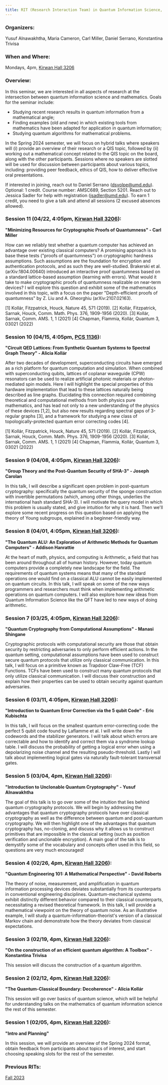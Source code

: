 ```yaml
---
title: RIT (Research Interaction Team) in Quantum Information Science, Spring 2024
---
```

### Organizers:
Yusuf Alnawakhtha, Maria Cameron, Carl Miller, Daniel Serrano, Konstantina Trivisa

### When and Where:
Mondays, 4pm, [Kirwan Hall 3206](https://maps.app.goo.gl/UwXzPyRfxHAD5ajaA)

### Overview:
In this seminar, we are interested in all aspects of research at the intersection between quantum information science and mathematics.  Goals for the seminar include:
- Studying recent research results in quantum information from a mathematical angle;
- Finding examples (old and new) in which existing tools from mathematics have been adapted for application in quantum information;
- Studying quantum algorithms for mathematical problems.

In the Spring 2024 semester, we will focus on hybrid talks where speakers will (i) provide an overview of their research or a QIS topic, followed by (ii) working out a mathematical concept related to the QIS topic on the board, along with the other participants. Sessions where no speakers are slotted will be used for discussion between participants about various topics, including: providing peer feedback, ethics of QIS, how to deliver effective oral presentations.

If interested in joining, reach out to Daniel Serrano (dsvolpe@umd.edu).
Optional: 1 credit. Course number: AMSC689, Section 5201. Reach out to Jessica Sadler for help with registration (jsadler@umd.edu). To earn 1 credit, you need to give a talk and attend all sessions (2 excused absences allowed).

### Session 11 (04/22, 4:05pm, [Kirwan Hall 3206](https://maps.app.goo.gl/UwXzPyRfxHAD5ajaA)):
__"Minimizing Resources for Cryptographic Proofs of Quantumness" - Carl Miller__

How can we reliably test whether a quantum computer has achieved an advantage over existing classical computers?  A promising approach is to base these tests ("proofs of quantumness") on cryptographic hardness assumptions.  Such assumptions are the foundation for encryption and authentication protocols, and as such they are well-studied.  Brakerski et al. (arXiv:1804.00640) introduced an interactive proof quantumness based on a standard lattice-based assumption (learning with errors).  What would it take to make cryptographic proofs of quantumness realizable on near-term devices?  I will explore this question and exhibit some of the mathematics involved in this topic, with a focus on the paper "Depth-efficient proofs of quantumness" by Z. Liu and A. Gheorghiu (arXiv:2107.02163).

\[1] Kollár, Fitzpatrick, Houck, Nature 45, 571 (2019).
\[2] Kollár, Fitzpatrick, Sarnak, Houck, Comm. Math. Phys. 376, 1909-1956 (2020).
\[3] Kollár, Sarnak, Comm. AMS. 1, 1 (2021)
\[4] Chapman, Flammia, Kollár, Quantum 3, 03021 (2022)

### Session 10 (04/15, 4:05pm, [PCS 1136](https://maps.app.goo.gl/hQi4ZMxHCuvXroSb6)):
__"Circuit QED Lattices: From Synthetic Quantum Systems to Spectral Graph Theory" - Alicia Kollár__

After two decades of development, superconducting circuits have emerged as a rich platform for quantum computation and simulation. When combined with superconducting qubits, lattices of coplanar waveguide (CPW) resonators can be used to realize artificial photonic materials or photon-mediated spin models. Here I will highlight the special properties of this hardware implementation that lead to these lattices naturally being described as line graphs. Elucidating this connection required combining theoretical and computational methods from both physics pure mathematics, and has lead not only to a new understanding of the physics of these devices \[1,2], but also new results regarding spectral gaps of 3-regular graphs \[3], and a framework for studying a new class of topologically-protected quantum error correcting codes \[4].

\[1] Kollár, Fitzpatrick, Houck, Nature 45, 571 (2019).
\[2] Kollár, Fitzpatrick, Sarnak, Houck, Comm. Math. Phys. 376, 1909-1956 (2020).
\[3] Kollár, Sarnak, Comm. AMS. 1, 1 (2021)
\[4] Chapman, Flammia, Kollár, Quantum 3, 03021 (2022)

### Session 9 (04/08, 4:05pm, [Kirwan Hall 3206](https://maps.app.goo.gl/UwXzPyRfxHAD5ajaA)):
__"Group Theory and the Post-Quantum Security of SHA-3" - Joseph Carolan__

In this talk, I will describe a significant open problem in post-quantum cryptography: specifically the quantum security of the sponge construction with invertible permutations (which, among other things, underlies the international hash standard SHA-3). I will motivate the query model in which this problem is usually stated, and give intuition for why it is hard. Then we'll explore some recent progress on this question based on applying the theory of Young subgroups, explained in a beginner-friendly way.

### Session 8 (04/01, 4:05pm, [Kirwan Hall 3206](https://maps.app.goo.gl/UwXzPyRfxHAD5ajaA)):
__"The Quantum ALU: An Exploration of Arithmetic Methods for Quantum Computers" - Addison Hanrattie__

At the heart of math, physics, and computing is Arithmetic, a field that has been around throughout all of human history. However, today quantum computers provide a completely new landscape for the field. The requirements of quantum systems means that many of the standard operations one would find on a classical ALU cannot be easily implemented on quantum circuits. In this talk, I will speak on some of the new ways programmers and researchers must think when implementing arithmetic operations on quantum computers. I will also explore how new ideas from Quantum Information Science like the QFT have led to new ways of doing arithmetic. 

### Session 7 (03/25, 4:05pm, [Kirwan Hall 3206](https://maps.app.goo.gl/UwXzPyRfxHAD5ajaA)):
__"Quantum Cryptography from Computational Assumptions" - Manasi Shingane__

Cryptographic protocols with computational security are those that obtain security by restricting adversaries to only perform efficient actions. In the quantum setting, computational assumptions have been used to construct secure quantum protocols that utilize only classical communication. In this talk, I will focus on a primitive known as Trapdoor Claw-Free (TCF) Functions. TCFs have been used to construct many quantum protocols that only utilize classical communication. I will discuss their construction and explain how their properties can be used to obtain security against quantum adversaries.

### Session 6 (03/11, 4:05pm, [Kirwan Hall 3206](https://maps.app.goo.gl/UwXzPyRfxHAD5ajaA)):
__"Introduction to Quantum Error Correction via the 5 qubit Code" - Eric Kubischta__

In this talk, I will focus on the smallest quantum error-correcting code: the perfect 5 qubit code found by Laflamme et al. I will write down the codewords and the stabilizer generators. I will talk about which errors are correctable and how to identify and correct them via a syndrome lookup table. I will discuss the probability of getting a logical error when using a depolarizing noise channel and the resulting pseudo-threshold. Lastly I will talk about implementing logical gates via naturally fault-tolerant transversal gates.

### Session 5 (03/04, 4pm, [Kirwan Hall 3206](https://maps.app.goo.gl/UwXzPyRfxHAD5ajaA)):
__"Introduction to Unclonable Quantum Cryptography" - Yusuf Alnawakhtha__

The goal of this talk is to go over some of the intuition that lies behind quantum cryptography protocols. We will begin by addressing the advantages that quantum cryptography protocols have over classical cryptography as well as the difference between quantum and post-quantum cryptography. We will then highlight one of the advantages that quantum cryptography has, no-cloning, and discuss why it allows us to construct primitives that are impossible in the classical setting (such as position verification and unclonable encryption). A main goal of the talk is to demystify some of the vocabulary and concepts often used in this field, so questions are very much encouraged!

### Session 4 (02/26, 4pm, [Kirwan Hall 3206](https://maps.app.goo.gl/UwXzPyRfxHAD5ajaA)):
__"Quantum Engineering 101: A Mathematical Perspective" - David Roberts__

The theory of noise, measurement, and amplification in quantum information processing devices deviates substantially from its counterparts in conventional engineering disciplines. Quantum-mechanical systems exhibit distinctly different behavior compared to their classical counterparts, necessitating a revised theoretical framework. In this talk, I will provide a mathematical viewpoint on the theory of quantum noise. As an illustrative example, I will study a quantum-information-theorist's version of a classical Markov chain and demonstrate how the theory deviates from classical expectations.

### Session 3 (02/19, 4pm, [Kirwan Hall 3206](https://maps.app.goo.gl/UwXzPyRfxHAD5ajaA)):
__"On the construction of an efficient quantum algorithm: A Toolbox" - Konstantina Trivisa__

This session will discuss the construction of a quantum algorithm.

### Session 2 (02/12, 4pm, [Kirwan Hall 3206](https://maps.app.goo.gl/UwXzPyRfxHAD5ajaA)):
__"The Quantum-Classical Boundary: Decoherence" - Alicia Kollár__

This session will go over basics of quantum science, which will be helpful for understanding talks on the mathematics of quantum information science the rest of this semester.

### Session 1 (02/05, 4pm, [Kirwan Hall 3206](https://maps.app.goo.gl/UwXzPyRfxHAD5ajaA)):
__"Intro and Planning"__

In this session, we will provide an overview of the Spring 2024 format, obtain feedback from participants about topics of interest, and start choosing speaking slots for the rest of the semester.

### Previous RITs:
[Fall 2023](/rit_fall2023)